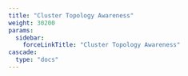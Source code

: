 ```yaml
---
title: "Cluster Topology Awareness"
weight: 30200
params:
  sidebar:
    forceLinkTitle: "Cluster Topology Awareness"
cascade:
  type: "docs"
---
```


